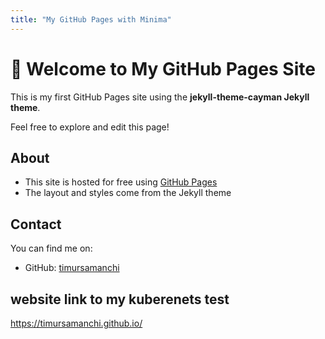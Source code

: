 ```yaml
---
title: "My GitHub Pages with Minima"
---
```


# 🌟 Welcome to My GitHub Pages Site

This is my first GitHub Pages site using the **jekyll-theme-cayman Jekyll theme**.

Feel free to explore and edit this page!

## About

- This site is hosted for free using [GitHub Pages](https://pages.github.com)
- The layout and styles come from the Jekyll theme

## Contact

You can find me on:
- GitHub: [timursamanchi](https://github.com/timursamanchi)

## website link to my kuberenets test
https://timursamanchi.github.io/